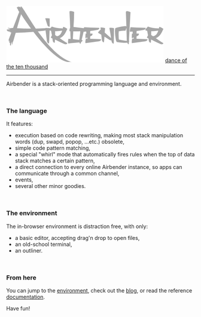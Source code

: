 
![Airbender](img/Airbender.png)
[dance of the ten thousand](https://thinkbotsarefree.github.io/Airbender/)

---

Airbender is a stack-oriented programming language and environment.

&nbsp;

### The language

It features:
- execution based on code rewriting, making most stack manipulation words (dup, swapd, popop, ...etc.) obsolete,
- simple code pattern matching,
- a special "whirl" mode that automatically fires rules when the top of data stack matches a certain pattern,
- a direct connection to every online Airbender instance, so apps can communicate through a common channel,
- events,
- several other minor goodies.

&nbsp;

### The environment

The in-browser environment is distraction free, with only:
- a basic editor, accepting drag'n drop to open files,
- an old-school terminal,
- an outliner.

&nbsp;

### From here

You can jump to the [environment](https://thinkbotsarefree.github.io/Airbender/), check out the [blog](https://airbender.silvrback.com/), or read the reference [documentation](https://github.com/ThinkbotsAreFree/Airbender/wiki).

Have fun!

&nbsp;

